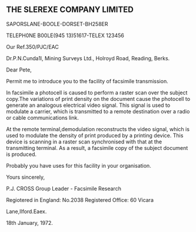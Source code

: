 <!-- image -->

## THE SLEREXE COMPANY LIMITED

SAPORSLANE-BOOLE-DORSET-BH258ER

TELEPH0NE B00LE(945 13)51617-TELEX 123456

Our Ref.350/PJC/EAC

Dr.P.N.Cunda1l, Mining Surveys Ltd., Holroyd Road, Reading, Berks.

Dear Pete,

Permit me to introduce you to the facility of facsimile transmission.

In facsimile a photocell is caused to perform a raster scan over the subject copy.The variations of print density on the document cause the photocell to generate an analogous electrical video signal. This signal is used to modulate a carrier, which is transmitted to a remote destination over a radio or cable communications link.

At the remote terminal,demodulation reconstructs the video signal, which is used to modulate the density of print produced by a printing device. This device is scanning in a raster scan synchronised with that at the transmitting terminal. As a result, a facsimile copy of the subject document is produced.

Probably you have uses for this facility in your organisation.

Yours sincerely,

<!-- image -->

P.J. CROSS Group Leader - Facsimile Research

Regiotered in England: No.2038 Registered Office: 60 Vicara

Lane,Ilford.Eaex.

<!-- image -->

18th January, 1972.